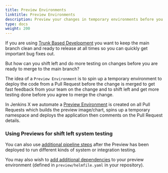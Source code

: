 ```yaml
---
title: Preview Environments
linktitle: Preview Environments
description: Preview your changes in temporary environments before you merge them
type: docs
weight: 200
---
```


If you are using [Trunk Based Development](/v3/devops/patterns/trunk_based_development/) you want to keep the main branch clean and ready to release at all times so you can quickly get important bug fixes out.

But how can you shift left and do more testing on changes before you are ready to merge to the main branch?

The idea of a `Preview Environment` is to spin up a temporary environment to deploy the code from a Pull Request before the change is merged to get fast feedback from your team on the change and to shift left and get more testing done before you agree to merge the change.

In Jenkins X we automate a [Preview Environment](/v3/develop/environments/preview/) is created on all Pull Requests which builds the preview image/chart, spins up a temporary namespace and deploys the application then comments on the Pull Request details.

### Using Previews for shift left system testing

You can also use [additional pipeline steps](/v3/develop/environments/preview/#additional-preview-steps) after the Preview has been deployed to run different kinds of system or integration testing.

You may also wish to [add additional dependencies](/v3/develop/environments/preview/#adding-more-resources) to your preview environment (defined in `preview/helmfile.yaml` in your repository).
